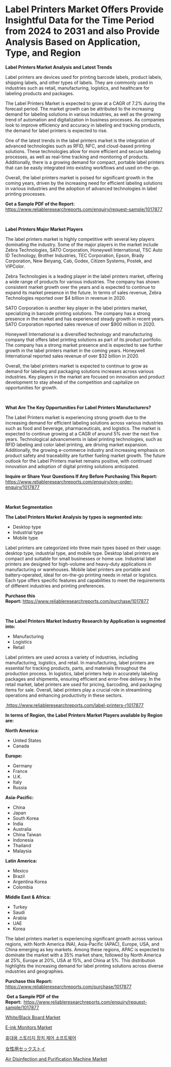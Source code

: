 <p><h1>Label Printers Market Offers Provide Insightful Data for the Time Period from 2024 to 2031 and also Provide Analysis Based on Application, Type, and Region</h1></p><p><strong>Label Printers Market Analysis and Latest Trends</strong></p>
<p><p>Label printers are devices used for printing barcode labels, product labels, shipping labels, and other types of labels. They are commonly used in industries such as retail, manufacturing, logistics, and healthcare for labeling products and packages.</p><p>The Label Printers Market is expected to grow at a CAGR of 7.2% during the forecast period. The market growth can be attributed to the increasing demand for labeling solutions in various industries, as well as the growing trend of automation and digitalization in business processes. As companies look to improve efficiency and accuracy in labeling and tracking products, the demand for label printers is expected to rise.</p><p>One of the latest trends in the label printers market is the integration of advanced technologies such as RFID, NFC, and cloud-based printing solutions. These technologies allow for more efficient and secure labeling processes, as well as real-time tracking and monitoring of products. Additionally, there is a growing demand for compact, portable label printers that can be easily integrated into existing workflows and used on-the-go.</p><p>Overall, the label printers market is poised for significant growth in the coming years, driven by the increasing need for efficient labeling solutions in various industries and the adoption of advanced technologies in label printing processes.</p></p>
<p><strong>Get a Sample PDF of the Report:&nbsp;</strong> <a href="https://www.reliableresearchreports.com/enquiry/request-sample/1017877">https://www.reliableresearchreports.com/enquiry/request-sample/1017877</a></p>
<p>&nbsp;</p>
<p><strong>Label Printers Major Market Players</strong></p>
<p><p>The label printers market is highly competitive with several key players dominating the industry. Some of the major players in the market include Zebra Technologies, SATO Corporation, Honeywell International, TSC Auto ID Technology, Brother Industries, TEC Corporation, Epson, Brady Corporation, New Beiyang, Cab, Godex, Citizen Systems, Postek, and VIPColor.</p><p>Zebra Technologies is a leading player in the label printers market, offering a wide range of products for various industries. The company has shown consistent market growth over the years and is expected to continue to expand its market presence in the future. In terms of sales revenue, Zebra Technologies reported over $4 billion in revenue in 2020.</p><p>SATO Corporation is another key player in the label printers market, specializing in barcode printing solutions. The company has a strong presence in the market and has experienced steady growth in recent years. SATO Corporation reported sales revenue of over $900 million in 2020.</p><p>Honeywell International is a diversified technology and manufacturing company that offers label printing solutions as part of its product portfolio. The company has a strong market presence and is expected to see further growth in the label printers market in the coming years. Honeywell International reported sales revenue of over $32 billion in 2020.</p><p>Overall, the label printers market is expected to continue to grow as demand for labeling and packaging solutions increases across various industries. Key players in the market are focused on innovation and product development to stay ahead of the competition and capitalize on opportunities for growth.</p></p>
<p>&nbsp;</p>
<p><strong>What Are The Key Opportunities For Label Printers Manufacturers?</strong></p>
<p><p>The Label Printers market is experiencing strong growth due to the increasing demand for efficient labeling solutions across various industries such as food and beverage, pharmaceuticals, and logistics. The market is expected to continue growing at a CAGR of around 5% over the next five years. Technological advancements in label printing technologies, such as RFID labeling and color label printing, are driving market expansion. Additionally, the growing e-commerce industry and increasing emphasis on product safety and traceability are further fueling market growth. The future outlook for the Label Printers market remains positive, with continued innovation and adoption of digital printing solutions anticipated.</p></p>
<p><strong>Inquire or Share Your Questions If Any Before Purchasing This Report:</strong> <a href="https://www.reliableresearchreports.com/enquiry/pre-order-enquiry/1017877">https://www.reliableresearchreports.com/enquiry/pre-order-enquiry/1017877</a></p>
<p>&nbsp;</p>
<p><strong>Market Segmentation</strong></p>
<p><strong>The Label Printers Market Analysis by types is segmented into:</strong></p>
<p><ul><li>Desktop type</li><li>Industrial type</li><li>Mobile type</li></ul></p>
<p><p>Label printers are categorized into three main types based on their usage: desktop type, industrial type, and mobile type. Desktop label printers are compact and suitable for small businesses or home use. Industrial label printers are designed for high-volume and heavy-duty applications in manufacturing or warehouses. Mobile label printers are portable and battery-operated, ideal for on-the-go printing needs in retail or logistics. Each type offers specific features and capabilities to meet the requirements of different industries and printing preferences.</p></p>
<p><strong>Purchase this Report:&nbsp;</strong><a href="https://www.reliableresearchreports.com/purchase/1017877">https://www.reliableresearchreports.com/purchase/1017877</a></p>
<p>&nbsp;</p>
<p><strong>The Label Printers Market Industry Research by Application is segmented into:</strong></p>
<p><ul><li>Manufacturing</li><li>Logistics</li><li>Retail</li></ul></p>
<p><p>Label printers are used across a variety of industries, including manufacturing, logistics, and retail. In manufacturing, label printers are essential for tracking products, parts, and materials throughout the production process. In logistics, label printers help in accurately labeling packages and shipments, ensuring efficient and error-free delivery. In the retail market, label printers are used for pricing, barcoding, and packaging items for sale. Overall, label printers play a crucial role in streamlining operations and enhancing productivity in these sectors.</p></p>
<p><a href="https://www.reliableresearchreports.com/label-printers-r1017877">&nbsp;https://www.reliableresearchreports.com/label-printers-r1017877</a></p>
<p><strong>In terms of Region, the Label Printers Market Players available by Region are:</strong></p>
<p>
    <p> <strong> North America: </strong>
        <ul>
            <li>United States</li>
            <li>Canada</li>
        </ul>
        </p> 
    <p> <strong> Europe: </strong>
        <ul>
            <li>Germany</li>
            <li>France</li>
            <li>U.K.</li>
            <li>Italy</li>
            <li>Russia</li>
        </ul>
        </p> 
    <p> <strong> Asia-Pacific: </strong>
        <ul>
            <li>China</li>
            <li>Japan</li>
            <li>South Korea</li>
            <li>India</li>
            <li>Australia</li>
            <li>China Taiwan</li>
            <li>Indonesia</li>
            <li>Thailand</li>
            <li>Malaysia</li>
        </ul>
        </p> 
    <p> <strong> Latin America: </strong>
        <ul>
            <li>Mexico</li>
            <li>Brazil</li>
            <li>Argentina Korea</li>
            <li>Colombia</li>
        </ul>
        </p> 
    <p> <strong> Middle East & Africa: </strong>
        <ul>
            <li>Turkey</li>
            <li>Saudi</li>
            <li>Arabia</li>
            <li>UAE</li>
            <li>Korea</li>
        </ul>
    </p>
    </p>
<p><p>The label printers market is experiencing significant growth across various regions, with North America (NA), Asia-Pacific (APAC), Europe, USA, and China emerging as key markets. Among these regions, APAC is expected to dominate the market with a 35% market share, followed by North America at 25%, Europe at 20%, USA at 15%, and China at 5%. This distribution highlights the increasing demand for label printing solutions across diverse industries and geographies.</p></p>
<p><strong>Purchase this Report: </strong><a href="https://www.reliableresearchreports.com/purchase/1017877">https://www.reliableresearchreports.com/purchase/1017877</a></p>
<p>&nbsp;<strong>Get a Sample PDF of the Report:&nbsp;&nbsp;</strong><a href="https://www.reliableresearchreports.com/enquiry/request-sample/1017877">https://www.reliableresearchreports.com/enquiry/request-sample/1017877</a></p>
<p><strong></strong></p>
<p><p><a href="https://github.com/jerrycopelandthomaswsqd8q/Market-Research-Report-List-2/blob/main/whiteblack-board-market.md">White/Black Board Market</a></p><p><a href="https://issuu.com/reportprime-2/docs/e-ink-monitors-market-size-2030.pptx">E-ink Monitors Market</a></p><p><a href="https://github.com/ROBERTS65DAVID/Market-Research-Report-List-1/blob/main/304808980488.md">휴대용 스토리지 장치 제어 소프트웨어</a></p><p><a href="https://github.com/Sophiaard2003/Market-Research-Report-List-1/blob/main/441494887503.md">女性用セックストイ</a></p><p><a href="https://github.com/brenzgnarento/Market-Research-Report-List-2/blob/main/air-disinfection-and-purification-machine-market.md">Air Disinfection and Purification Machine Market</a></p></p>